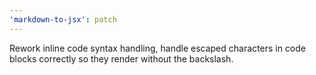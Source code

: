 ```yaml
---
'markdown-to-jsx': patch
---
```


Rework inline code syntax handling, handle escaped characters in code blocks correctly so they render without the backslash.
